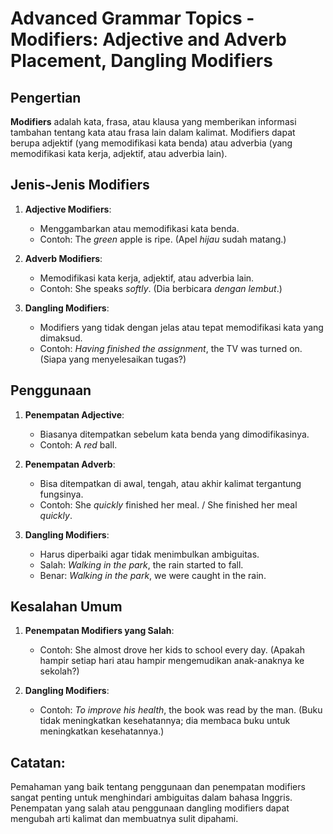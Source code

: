 # Advanced Grammar Topics - Modifiers: Adjective and Adverb Placement, Dangling Modifiers

## Pengertian

**Modifiers** adalah kata, frasa, atau klausa yang memberikan informasi tambahan tentang kata atau frasa lain dalam kalimat. Modifiers dapat berupa adjektif (yang memodifikasi kata benda) atau adverbia (yang memodifikasi kata kerja, adjektif, atau adverbia lain).

## Jenis-Jenis Modifiers

1. **Adjective Modifiers**:
   - Menggambarkan atau memodifikasi kata benda.
   - Contoh: The *green* apple is ripe. (Apel *hijau* sudah matang.)

2. **Adverb Modifiers**:
   - Memodifikasi kata kerja, adjektif, atau adverbia lain.
   - Contoh: She speaks *softly*. (Dia berbicara *dengan lembut*.)

3. **Dangling Modifiers**:
   - Modifiers yang tidak dengan jelas atau tepat memodifikasi kata yang dimaksud.
   - Contoh: *Having finished the assignment*, the TV was turned on. (Siapa yang menyelesaikan tugas?)

## Penggunaan

1. **Penempatan Adjective**:
   - Biasanya ditempatkan sebelum kata benda yang dimodifikasinya.
   - Contoh: A *red* ball.

2. **Penempatan Adverb**:
   - Bisa ditempatkan di awal, tengah, atau akhir kalimat tergantung fungsinya.
   - Contoh: She *quickly* finished her meal. / She finished her meal *quickly*.

3. **Dangling Modifiers**:
   - Harus diperbaiki agar tidak menimbulkan ambiguitas.
   - Salah: *Walking in the park*, the rain started to fall.
   - Benar: *Walking in the park*, we were caught in the rain.

## Kesalahan Umum

1. **Penempatan Modifiers yang Salah**:
   - Contoh: She almost drove her kids to school every day.
     (Apakah hampir setiap hari atau hampir mengemudikan anak-anaknya ke sekolah?)

2. **Dangling Modifiers**:
   - Contoh: *To improve his health*, the book was read by the man.
     (Buku tidak meningkatkan kesehatannya; dia membaca buku untuk meningkatkan kesehatannya.)

## Catatan:

Pemahaman yang baik tentang penggunaan dan penempatan modifiers sangat penting untuk menghindari ambiguitas dalam bahasa Inggris. Penempatan yang salah atau penggunaan dangling modifiers dapat mengubah arti kalimat dan membuatnya sulit dipahami.
